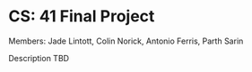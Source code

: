 # CS: 41 Final Project
Members: Jade Lintott, Colin Norick, Antonio Ferris, Parth Sarin

Description TBD
